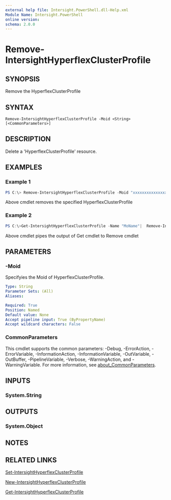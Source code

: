```yaml
---
external help file: Intersight.PowerShell.dll-Help.xml
Module Name: Intersight.PowerShell
online version:
schema: 2.0.0
---
```


# Remove-IntersightHyperflexClusterProfile

## SYNOPSIS
Remove the HyperflexClusterProfile

## SYNTAX

```
Remove-IntersightHyperflexClusterProfile -Moid <String> [<CommonParameters>]
```

## DESCRIPTION
Delete a &apos;HyperflexClusterProfile&apos; resource.

## EXAMPLES

### Example 1
```powershell
PS C:\> Remove-IntersightHyperflexClusterProfile -Moid "xxxxxxxxxxxxxxxxxxxxxxxxxxx"
```
Above cmdlet removes the specified HyperflexClusterProfile 

### Example 2
```powershell
PS C:\>Get-IntersightHyperflexClusterProfile -Name "MoName"|  Remove-IntersightHyperflexClusterProfile
```
Above cmdlet pipes the output of Get cmdlet to Remove cmdlet

## PARAMETERS

### -Moid
Specifyies the Moid of HyperflexClusterProfile.

```yaml
Type: String
Parameter Sets: (All)
Aliases:

Required: True
Position: Named
Default value: None
Accept pipeline input: True (ByPropertyName)
Accept wildcard characters: False
```

### CommonParameters
This cmdlet supports the common parameters: -Debug, -ErrorAction, -ErrorVariable, -InformationAction, -InformationVariable, -OutVariable, -OutBuffer, -PipelineVariable, -Verbose, -WarningAction, and -WarningVariable. For more information, see [about_CommonParameters](http://go.microsoft.com/fwlink/?LinkID=113216).

## INPUTS

### System.String

## OUTPUTS

### System.Object
## NOTES

## RELATED LINKS

[Set-IntersightHyperflexClusterProfile](./Set-IntersightHyperflexClusterProfile.md)

[New-IntersightHyperflexClusterProfile](./New-IntersightHyperflexClusterProfile.md)

[Get-IntersightHyperflexClusterProfile](./Get-IntersightHyperflexClusterProfile.md)

